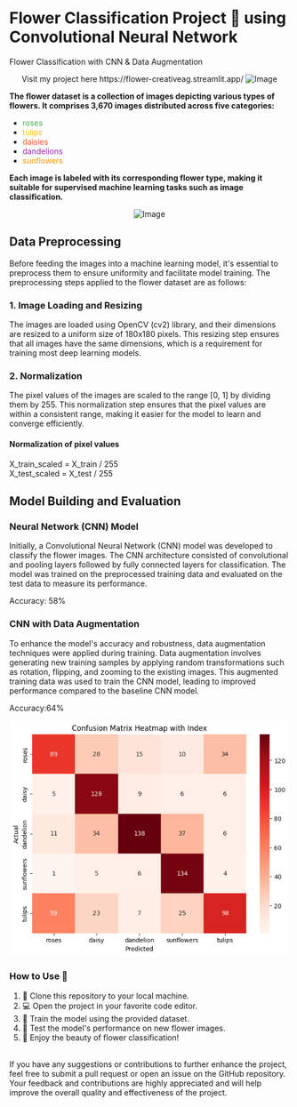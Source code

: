 # Flower Classification Project 🌸 using Convolutional Neural Network
Flower Classification with CNN &amp; Data Augmentation
<br>
<p align="center">
  Visit my project here https://flower-creativeag.streamlit.app/
  <img src="https://www.tensorflow.org/static/tutorials/load_data/images_files/output_oV9PtjdKKWyI_0.png" alt="Image">
</p>

**The flower dataset is a collection of images depicting various types of flowers. It comprises 3,670 images distributed across five categories:**
- <span style="color: #4CAF50;">roses</span>
- <span style="color: #FFC107;">tulips</span>
- <span style="color: #FF5722;">daisies</span>
- <span style="color: #9C27B0;">dandelions</span>
- <span style="color: #FF9800;">sunflowers</span>

**Each image is labeled with its corresponding flower type, making it suitable for supervised machine learning tasks such as image classification.**

<p align="center">
  <img src="https://www.tensorflow.org/static/tutorials/load_data/images_files/output_AAY3LJN28Kuy_0.png" alt="Image">
</p>

## Data Preprocessing
Before feeding the images into a machine learning model, it's essential to preprocess them to ensure uniformity and facilitate model training. The preprocessing steps applied to the flower dataset are as follows:

### 1. Image Loading and Resizing
The images are loaded using OpenCV (cv2) library, and their dimensions are resized to a uniform size of 180x180 pixels. This resizing step ensures that all images have the same dimensions, which is a requirement for training most deep learning models.

### 2. Normalization
The pixel values of the images are scaled to the range [0, 1] by dividing them by 255. This normalization step ensures that the pixel values are within a consistent range, making it easier for the model to learn and converge efficiently.

#### Normalization of pixel values
X_train_scaled = X_train / 255<br>
X_test_scaled = X_test / 255

## Model Building and Evaluation
### Neural Network (CNN) Model
Initially, a Convolutional Neural Network (CNN) model was developed to classify the flower images. The CNN architecture consisted of convolutional and pooling layers followed by fully connected layers for classification. The model was trained on the preprocessed training data and evaluated on the test data to measure its performance.

Accuracy: 58%
### CNN with Data Augmentation
To enhance the model's accuracy and robustness, data augmentation techniques were applied during training. Data augmentation involves generating new training samples by applying random transformations such as rotation, flipping, and zooming to the existing images. This augmented training data was used to train the CNN model, leading to improved performance compared to the baseline CNN model.

Accuracy:64%
<p align="center">
  <img src="https://github.com/Anurag-ghosh-12/FlowerClassification/blob/main/heatmap_cnn_dataug.png?raw=true" alt="Image">
</p>

### How to Use 🚀
1. 🌟 Clone this repository to your local machine.
2. 💻 Open the project in your favorite code editor.
3. 🚀 Train the model using the provided dataset.
4. 🌸 Test the model's performance on new flower images.
5. 🎉 Enjoy the beauty of flower classification!
<br>
If you have any suggestions or contributions to further enhance the project, feel free to submit a pull request or open an issue on the GitHub repository. Your feedback and contributions are highly appreciated and will help improve the overall quality and effectiveness of the project.



